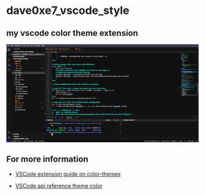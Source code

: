 # dave0xe7_vscode_style

## my vscode color theme extension  

![alt](Screenshot.png)

## For more information

* [VSCode extension guide on color-themes](https://code.visualstudio.com/api/extension-guides/color-theme#_create-a-new-color-theme)

* [VSCode api reference theme color](https://code.visualstudio.com/api/references/theme-color#_editor-colors)
